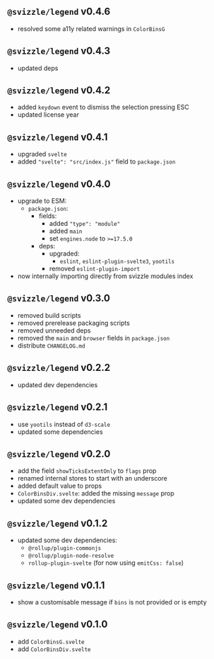 ## `@svizzle/legend` v0.4.6

- resolved some a11y related warnings in `ColorBinsG`

## `@svizzle/legend` v0.4.3

- updated deps

## `@svizzle/legend` v0.4.2

- added `keydown` event to dismiss the selection pressing ESC
- updated license year

## `@svizzle/legend` v0.4.1

- upgraded `svelte`
- added `"svelte": "src/index.js"` field to `package.json`

## `@svizzle/legend` v0.4.0

- upgrade to ESM:
	- `package.json`:
		- fields:
			- added `"type": "module"`
			- added `main`
			- set `engines.node` to `>=17.5.0`
		- deps:
			- upgraded:
				- `eslint`, `eslint-plugin-svelte3`, `yootils`
			- removed `eslint-plugin-import`
- now internally importing directly from svizzle modules index

## `@svizzle/legend` v0.3.0

- removed build scripts
- removed prerelease packaging scripts
- removed unneeded deps
- removed the `main` and `browser` fields in `package.json`
- distribute `CHANGELOG.md`

## `@svizzle/legend` v0.2.2

- updated dev dependencies

## `@svizzle/legend` v0.2.1

- use `yootils` instead of `d3-scale`
- updated some dependencies

## `@svizzle/legend` v0.2.0

- add the field `showTicksExtentOnly` to `flags` prop
- renamed internal stores to start with an underscore
- added default value to props
- `ColorBinsDiv.svelte`: added the missing `message` prop
- updated some dev dependencies

## `@svizzle/legend` v0.1.2

- updated some dev dependencies:
	- `@rollup/plugin-commonjs`
	- `@rollup/plugin-node-resolve`
	- `rollup-plugin-svelte` (for now using `emitCss: false`)

## `@svizzle/legend` v0.1.1

- show a customisable message if `bins` is not provided or is empty

## `@svizzle/legend` v0.1.0

- add `ColorBinsG.svelte`
- add `ColorBinsDiv.svelte`
